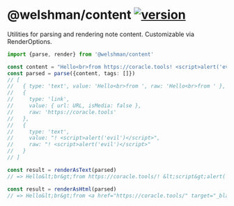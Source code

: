 # @welshman/content [![version](https://badgen.net/npm/v/@welshman/content)](https://npmjs.com/package/@welshman/content)

Utilities for parsing and rendering note content. Customizable via RenderOptions.

```typescript
import {parse, render} from '@welshman/content'

const content = "Hello<br>from https://coracle.tools! <script>alert('evil')</script>"
const parsed = parse({content, tags: []})
// [
//   { type: 'text', value: 'Hello<br>from ', raw: 'Hello<br>from ' },
//   {
//     type: 'link',
//     value: { url: URL, isMedia: false },
//     raw: 'https://coracle.tools'
//   },
//   {
//     type: 'text',
//     value: "! <script>alert('evil')</script>",
//     raw: "! <script>alert('evil')</script>"
//   }
// ]

const result = renderAsText(parsed)
// => Hello&lt;br&gt;from https://coracle.tools/! &lt;script&gt;alert('evil')&lt;/script&gt;

const result = renderAsHtml(parsed)
// => Hello&lt;br&gt;from <a href="https://coracle.tools/" target="_blank">coracle.tools/</a>! &lt;script&gt;alert('evil')&lt;/script&gt;
```
